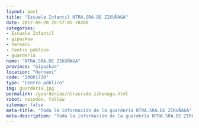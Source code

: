 ```yaml
---
layout: post
title: "Escuela Infantil NTRA.SRA.DE ZIKUÑAGA"
date: 2017-09-20 20:57:05 +0200
categories:
- Escuela Infantil
- gipuzkoa
- hernani
- Centro público
- guarderia
name: "NTRA.SRA.DE ZIKUÑAGA"
province: "Gipuzkoa"
location: "Hernani"
code: "20001720"
type: "Centro público"
img: guarderia.jpg
permalink: /guarderias/ntrasrade-zikunaga.html
robot: noindex, follow
sitemap: false
meta-title: "Toda la información de la guardería NTRA.SRA.DE ZIKUÑAGA"
meta-description: "Toda la información de la guardería NTRA.SRA.DE ZIKUÑAGA"
---
```

